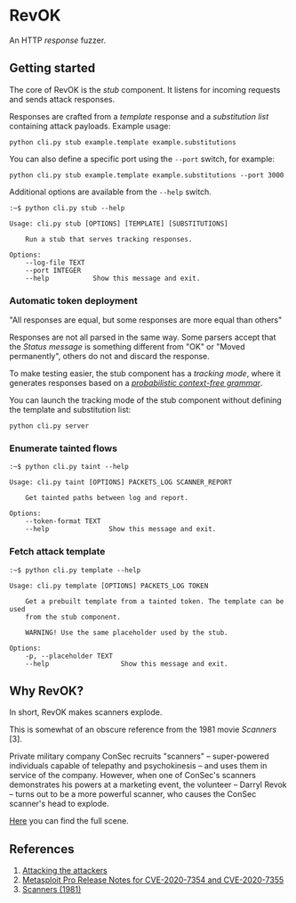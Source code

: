 # RevOK

An HTTP *response* fuzzer.

## Getting started

The core of RevOK is the *stub* component.
It listens for incoming requests and sends attack responses.

Responses are crafted from a *template* response and a *substitution list* containing attack payloads.
Example usage:

```
python cli.py stub example.template example.substitutions
```

You can also define a specific port using the `--port` switch, for example:

```
python cli.py stub example.template example.substitutions --port 3000
```

Additional options are available from the `--help` switch.

```
:~$ python cli.py stub --help

Usage: cli.py stub [OPTIONS] [TEMPLATE] [SUBSTITUTIONS]

    Run a stub that serves tracking responses.

Options:
    --log-file TEXT
    --port INTEGER
    --help           Show this message and exit.
```

### Automatic token deployment

"All responses are equal, but some responses are more equal than others"

Responses are not all parsed in the same way.
Some parsers accept that the *Status message* is something different from "OK" or "Moved permanently",
others do not and discard the response.

To make testing easier, the stub component has a *tracking mode*, where it generates responses based on
a [*probabilistic context-free grammar*](fuzzer/probabilistichttpfuzzer.py).

You can launch the tracking mode of the stub component without defining the template and substitution list:

```
python cli.py server
```

### Enumerate tainted flows

```
:~$ python cli.py taint --help

Usage: cli.py taint [OPTIONS] PACKETS_LOG SCANNER_REPORT

    Get tainted paths between log and report.

Options:
    --token-format TEXT
    --help               Show this message and exit.

```

### Fetch attack template

```
:~$ python cli.py template --help

Usage: cli.py template [OPTIONS] PACKETS_LOG TOKEN

    Get a prebuilt template from a tainted token. The template can be used
    from the stub component.
    
    WARNING! Use the same placeholder used by the stub.

Options:
    -p, --placeholder TEXT
    --help                  Show this message and exit.
```

## Why RevOK?

In short, RevOK makes scanners explode.

This is somewhat of an obscure reference from the 1981 movie *Scanners* [3].

Private military company ConSec recruits "scanners" – super-powered individuals capable of telepathy and psychokinesis – and uses them in service of the company.
However, when one of ConSec's scanners demonstrates his powers at a marketing event, the volunteer – Darryl Revok – turns out to be a more powerful scanner, who causes the ConSec scanner's head to explode.

[Here](https://www.youtube.com/watch?v=qnp1jfLhtck) you can find the full scene.

## References

1. [Attacking the attackers](https://avalz.it/research/metasploit-pro-xss-to-rce/)
2. [Metasploit Pro Release Notes for CVE-2020-7354 and CVE-2020-7355](https://help.rapid7.com/metasploit/release-notes/archive/2020/05/#20200514)
3. [Scanners (1981)](https://www.imdb.com/title/tt0081455/)
